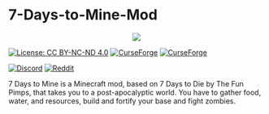 # 7-Days-to-Mine-Mod

<p align="center"><img src="https://s26.postimg.cc/arjuwct7t/logo.png"></p>

[![License: CC BY-NC-ND 4.0](https://img.shields.io/badge/License-CC%20BY--NC--ND%204.0-lightgrey.svg)](https://creativecommons.org/licenses/by-nc-nd/4.0/)
[![CurseForge](https://cf.way2muchnoise.eu/days-to-mine.svg)](https://www.curseforge.com/minecraft/mc-mods/tinyinv)
[![CurseForge](https://cf.way2muchnoise.eu/versions/For%20MC_days-to-mine_all.svg)](https://www.curseforge.com/minecraft/mc-mods/tinyinv)

[![Discord](https://img.shields.io/discord/765992108602687558.svg?style=for-the-badge)](https://discord.gg/sJQWn8p)
[![Reddit](https://img.shields.io/reddit/subreddit-subscribers/7DaysToMine?style=for-the-badge)](https://www.reddit.com/r/7DaysToMine)

7 Days to Mine is a Minecraft mod, based on 7 Days to Die by The Fun Pimps, that takes you to a post-apocalyptic world. You have to gather food, water, and resources, build and fortify your base and fight zombies.
